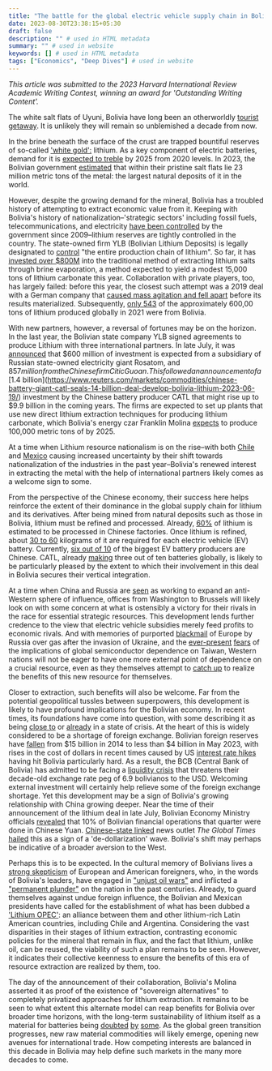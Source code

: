```yaml
---
title: "The battle for the global electric vehicle supply chain in Bolivia"
date: 2023-08-30T23:38:15+05:30
draft: false
description: "" # used in HTML metadata
summary: "" # used in website
keywords: [] # used in HTML metadata
tags: ["Economics", "Deep Dives"] # used in website
---
```


_This article was submitted to the 2023 Harvard International Review Academic Writing Contest, winning an award for 'Outstanding Writing Content'._

The white salt flats of Uyuni, Bolivia have long been an otherworldly [tourist getaway](https://www.nationalgeographic.com/travel/article/how-to-see-salar-de-uyuni-salt-flats-bolivia). It is unlikely they will remain so unblemished a decade from now.

In the brine beneath the surface of the crust are trapped bountiful reserves of so-called ['white gold':](https://www.iadb.org/en/improvinglives/lithium-white-gold-regions-development) lithium. As a key component of electric batteries, demand for it is [expected to treble](https://www.weforum.org/agenda/2022/07/electric-vehicles-world-enough-lithium-resources/) by 2025 from 2020 levels. In 2023, the Bolivian government [estimated](https://www.reuters.com/markets/commodities/bolivia-hikes-lithium-resources-estimate-23-mln-tons-2023-07-20/) that within their pristine salt flats lie 23 million metric tons of the metal: the largest natural deposits of it in the world.

However, despite the growing demand for the mineral, Bolivia has a troubled history of attempting to extract economic value from it. Keeping with Bolivia's history of nationalization–'strategic sectors' including fossil fuels, telecommunications, and electricity [have been controlled](https://www.state.gov/reports/2023-investment-climate-statements/bolivia/) by the government since 2009–lithium reserves are tightly controlled in the country. The state-owned firm YLB (Bolivian Lithium Deposits) is legally designated to [control](https://www.iea.org/policies/16654-law-no-928-law-of-the-national-strategic-public-company-for-bolivian-lithium-deposits-ylb) "the entire production chain of lithium". So far, it has [invested over $800M](https://www.theguardian.com/world/2023/jan/25/bolivia-lithium-mining-salt-flats) into the traditional method of extracting lithium salts through brine evaporation, a method expected to yield a modest 15,000 tons of lithium carbonate this year. Collaboration with private players, too, has largely failed: before this year, the closest such attempt was a 2019 deal with a German company that [caused mass agitation and fell apart](https://www.aljazeera.com/news/2019/12/25/morales-claims-us-orchestrated-coup-to-tap-bolivias-lithium) before its results materialized. Subsequently, [only 543](https://qz.com/bolivias-lithium-reserves-are-even-larger-than-it-previ-1850664027) of the approximately 600,00 tons of lithium produced globally in 2021 were from Bolivia.

With new partners, however, a reversal of fortunes may be on the horizon. In the last year, the Bolivian state company YLB signed agreements to produce Lithium with three international partners. In late July, it was [announced](https://www.reuters.com/world/americas/bolivia-seals-14-bln-lithium-deals-with-russias-rosatom-chinas-guoan-2023-06-29/) that $600 million of investment is expected from a subsidiary of Russian state-owned electricity giant Rosatom, and $857 million from the Chinese firm Citic Guoan. This followed an announcement of a [$1.4 billion](https://www.reuters.com/markets/commodities/chinese-battery-giant-catl-seals-14-billion-deal-develop-bolivia-lithium-2023-06-19/) investment by the Chinese battery producer CATL that might rise up to $9.9 billion in the coming years. The firms are expected to set up plants that use new direct lithium extraction techniques for producing lithium carbonate, which Bolivia's energy czar Franklin Molina [expects](https://www.reuters.com/world/americas/bolivia-seals-14-bln-lithium-deals-with-russias-rosatom-chinas-guoan-2023-06-29/) to produce 100,000 metric tons of by 2025.

At a time when Lithium resource nationalism is on the rise–with both [Chile](https://www.forbes.com/sites/arielcohen/2023/05/16/chiles-nationalization-of-lithium--green-protectionism-endangering-energy-transition/) and [Mexico](https://www.reuters.com/world/americas/mexicos-lopez-obrador-orders-ministry-step-up-lithium-nationalization-2023-02-19/) causing increased uncertainty by their shift towards nationalization of the industries in the past year–Bolivia's renewed interest in extracting the metal with the help of international partners likely comes as a welcome sign to some.

From the perspective of the Chinese economy, their success here helps reinforce the extent of their dominance in the global supply chain for lithium and its derivatives. After being mined from natural deposits such as those in Bolivia, lithium must be refined and processed. Already, [60%](https://www.cnbc.com/2022/11/23/china-played-a-great-game-on-lithium-and-weve-been-slow-to-react-ceo.html) of lithium is estimated to be processed in Chinese factories. Once lithium is refined, about [30 to 60](https://www.wired.com/story/china-lithium-mining-production/) kilograms of it are required for each electric vehicle (EV) battery. Currently, [six out of 10](https://www.wired.com/story/china-lithium-mining-production/) of the biggest EV battery producers are Chinese. CATL, already [making](https://www.wired.com/story/china-lithium-mining-production/) three out of ten batteries globally, is likely to be particularly pleased by the extent to which their involvement in this deal in Bolivia secures their vertical integration.

At a time when China and Russia are [seen](https://www.washingtonpost.com/world/2023/08/23/brics-summit-putin-xi-russia/) as working to expand an anti-Western sphere of influence, offices from Washington to Brussels will likely look on with some concern at what is ostensibly a victory for their rivals in the race for essential strategic resources. This development lends further credence to the view that electric vehicle subsidies merely feed profits to economic rivals. And with memories of purported [blackmail](https://www.nytimes.com/2022/07/26/world/europe/russia-gas-cuts-putin-eu.html) of Europe by Russia over gas after the invasion of Ukraine, and the [ever-present](https://www.bloomberg.com/news/features/2021-01-25/the-world-is-dangerously-dependent-on-taiwan-for-semiconductors) [fears](https://fortune.com/2022/11/18/citadel-ceo-ken-griffin-america-china-taiwan-invasion-semiconductors-export-restrictions/) of the implications of global semiconductor dependence on Taiwan, Western nations will not be eager to have one more external point of dependence on a crucial resource, even as they themselves attempt to [catch up](https://www.politico.eu/article/white-gold-rush-salt-lithium-batteries-raw-materials-chile-salar-atacama/#:~:text=This%20is%20the%20industrial%20process,refining%20lithium%2C%E2%80%9D%20said%20Breton.) to realize the benefits of this new resource for themselves.

Closer to extraction, such benefits will also be welcome. Far from the potential geopolitical tussles between superpowers, this development is likely to have profound implications for the Bolivian economy. In recent times, its foundations have come into question, with some describing it as being [close to](https://www.economist.com/the-americas/2023/04/18/bolivia-is-on-the-brink-of-an-economic-crisis) or [already](https://english.elpais.com/international/2023-06-22/bolivia-looks-to-china-amid-its-first-economic-crisis-in-two-decades.html) in a state of crisis. At the heart of this is widely considered to be a shortage of foreign exchange. Bolivian foreign reserves have [fallen](https://www.reuters.com/world/americas/bolivian-senate-approves-gold-law-aimed-bolstering-foreign-reserves-2023-05-05/) from $15 billion in 2014 to less than $4 billion in May 2023, with rises in the cost of dollars in recent times caused by US [interest rate hikes](https://www.theguardian.com/business/2023/jul/26/fed-raises-interest-rates#:~:text=The%20US%20Federal%20Reserve%20raised,rate%2Drising%20cycle%20last%20month.) having hit Bolivia particularly hard. As a result, the BCB (Central Bank of Bolivia) has admitted to be facing a [liquidity crisis](https://www.thebanker.com/Banco-Central-de-Bolivia-faces-up-to-liquidity-crisis-1684311076) that threatens their decade-old exchange rate peg of 6.9 bolivianos to the USD. Welcoming external investment will certainly help relieve some of the foreign exchange shortage. Yet this development may be a sign of Bolivia's growing relationship with China growing deeper. Near the time of their announcement of the lithium deal in late July, Bolivian Economy Ministry officials [revealed](https://time.com/6299105/bolivia-trade-chinese-yuan/#:~:text=Between%20May%20and%20July%20of,re%20already%20using%20the%20yuan.) that 10% of Bolivian financial operations that quarter were done in Chinese Yuan. [Chinese-state linked](https://qz.com/745577/inside-the-global-times-chinas-hawkish-belligerent-state-tabloid) news outlet _The Global Times_ [hailed](https://www.globaltimes.cn/page/202307/1295267.shtml) this as a sign of a 'de-dollarization' wave. Bolivia's shift may perhaps be indicative of a broader aversion to the West.

Perhaps this is to be expected. In the cultural memory of Bolivians lives a [strong skepticism](https://www.sciencedirect.com/science/article/pii/S0016718518300228#s0015) of European and American foreigners, who, in the words of Bolivia's leaders, have engaged in ["unjust oil wars"](https://www.sciencedirect.com/science/article/pii/S0016718518300228#fn15) and inflicted a ["permanent plunder"](https://www.sciencedirect.com/science/article/pii/S0016718518300228#fn15) on the nation in the past centuries. Already, to guard themselves against undue foreign influence, the Bolivian and Mexican presidents have called for the establishment of what has been dubbed a ['Lithium OPEC'](https://www.reuters.com/world/americas/bolivia-president-calls-joint-latin-america-lithium-policy-2023-03-24/): an alliance between them and other lithium-rich Latin American countries, including Chile and Argentina. Considering the vast disparities in their stages of lithium extraction, contrasting economic policies for the mineral that remain in flux, and the fact that lithium, unlike oil, can be reused, the viability of such a plan remains to be seen. However, it indicates their collective keenness to ensure the benefits of this era of resource extraction are realized by them, too.

The day of the announcement of their collaboration, Bolivia's Molina asserted it as proof of the existence of "sovereign alternatives" to completely privatized approaches for lithium extraction. It remains to be seen to what extent this alternate model can reap benefits for Bolivia over broader time horizons, with the long-term sustainability of lithium itself as a material for batteries being [doubted](https://www.euronews.com/green/2022/02/09/we-re-facing-a-lithium-battery-crisis-what-are-the-alternatives) [by](https://www.imeche.org/news/news-article/the-big-battery-challenge-is-lithium-ion-dominance-set-to-last-3-experts-have-their-say) [some](https://oilprice.com/Energy/Energy-General/New-Ceramic-Battery-Could-Replace-Lithium-Ion-Batteries.html). As the global green transition progresses, new raw material commodities will likely emerge, opening new avenues for international trade. How competing interests are balanced in this decade in Bolivia may help define such markets in the many more decades to come.
